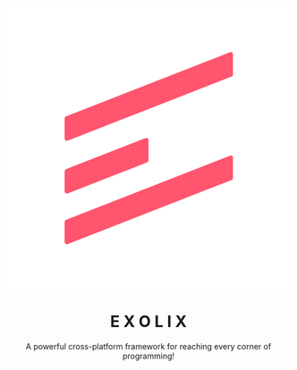<div align="center">
    <br />
    <img alt="Logo" src="res/Logo.svg" />
    <br />
    <h1>E X O L I X</h1>
    <p>A powerful cross-platform framework for reaching every corner of programming!</p>
</div>
